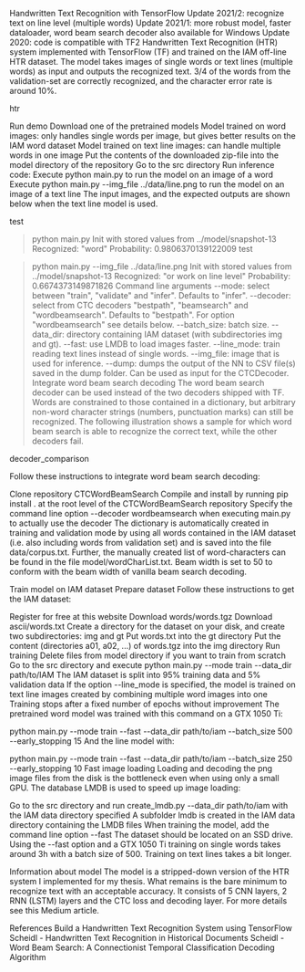 Handwritten Text Recognition with TensorFlow
Update 2021/2: recognize text on line level (multiple words)
Update 2021/1: more robust model, faster dataloader, word beam search decoder also available for Windows
Update 2020: code is compatible with TF2
Handwritten Text Recognition (HTR) system implemented with TensorFlow (TF) and trained on the IAM off-line HTR dataset. The model takes images of single words or text lines (multiple words) as input and outputs the recognized text. 3/4 of the words from the validation-set are correctly recognized, and the character error rate is around 10%.

htr

Run demo
Download one of the pretrained models
Model trained on word images: only handles single words per image, but gives better results on the IAM word dataset
Model trained on text line images: can handle multiple words in one image
Put the contents of the downloaded zip-file into the model directory of the repository
Go to the src directory
Run inference code:
Execute python main.py to run the model on an image of a word
Execute python main.py --img_file ../data/line.png to run the model on an image of a text line
The input images, and the expected outputs are shown below when the text line model is used.

test

> python main.py
Init with stored values from ../model/snapshot-13
Recognized: "word"
Probability: 0.9806370139122009
test

> python main.py --img_file ../data/line.png
Init with stored values from ../model/snapshot-13
Recognized: "or work on line level"
Probability: 0.6674373149871826
Command line arguments
--mode: select between "train", "validate" and "infer". Defaults to "infer".
--decoder: select from CTC decoders "bestpath", "beamsearch" and "wordbeamsearch". Defaults to "bestpath". For option "wordbeamsearch" see details below.
--batch_size: batch size.
--data_dir: directory containing IAM dataset (with subdirectories img and gt).
--fast: use LMDB to load images faster.
--line_mode: train reading text lines instead of single words.
--img_file: image that is used for inference.
--dump: dumps the output of the NN to CSV file(s) saved in the dump folder. Can be used as input for the CTCDecoder.
Integrate word beam search decoding
The word beam search decoder can be used instead of the two decoders shipped with TF. Words are constrained to those contained in a dictionary, but arbitrary non-word character strings (numbers, punctuation marks) can still be recognized. The following illustration shows a sample for which word beam search is able to recognize the correct text, while the other decoders fail.

decoder_comparison

Follow these instructions to integrate word beam search decoding:

Clone repository CTCWordBeamSearch
Compile and install by running pip install . at the root level of the CTCWordBeamSearch repository
Specify the command line option --decoder wordbeamsearch when executing main.py to actually use the decoder
The dictionary is automatically created in training and validation mode by using all words contained in the IAM dataset (i.e. also including words from validation set) and is saved into the file data/corpus.txt. Further, the manually created list of word-characters can be found in the file model/wordCharList.txt. Beam width is set to 50 to conform with the beam width of vanilla beam search decoding.

Train model on IAM dataset
Prepare dataset
Follow these instructions to get the IAM dataset:

Register for free at this website
Download words/words.tgz
Download ascii/words.txt
Create a directory for the dataset on your disk, and create two subdirectories: img and gt
Put words.txt into the gt directory
Put the content (directories a01, a02, ...) of words.tgz into the img directory
Run training
Delete files from model directory if you want to train from scratch
Go to the src directory and execute python main.py --mode train --data_dir path/to/IAM
The IAM dataset is split into 95% training data and 5% validation data
If the option --line_mode is specified, the model is trained on text line images created by combining multiple word images into one
Training stops after a fixed number of epochs without improvement
The pretrained word model was trained with this command on a GTX 1050 Ti:

python main.py --mode train --fast --data_dir path/to/iam  --batch_size 500 --early_stopping 15
And the line model with:

python main.py --mode train --fast --data_dir path/to/iam  --batch_size 250 --early_stopping 10
Fast image loading
Loading and decoding the png image files from the disk is the bottleneck even when using only a small GPU. The database LMDB is used to speed up image loading:

Go to the src directory and run create_lmdb.py --data_dir path/to/iam with the IAM data directory specified
A subfolder lmdb is created in the IAM data directory containing the LMDB files
When training the model, add the command line option --fast
The dataset should be located on an SSD drive. Using the --fast option and a GTX 1050 Ti training on single words takes around 3h with a batch size of 500. Training on text lines takes a bit longer.

Information about model
The model is a stripped-down version of the HTR system I implemented for my thesis. What remains is the bare minimum to recognize text with an acceptable accuracy. It consists of 5 CNN layers, 2 RNN (LSTM) layers and the CTC loss and decoding layer. For more details see this Medium article.

References
Build a Handwritten Text Recognition System using TensorFlow
Scheidl - Handwritten Text Recognition in Historical Documents
Scheidl - Word Beam Search: A Connectionist Temporal Classification Decoding Algorithm
